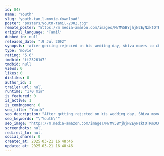 ```yaml
---
id: 848
name: "Youth"
slug: "youth-tamil-movie-download"
poster: "posters/youth-tamil-2002.jpg"
remote_poster: "https://m.media-amazon.com/images/M/MV5BYjhjN2EyNzktOTRmOC00MDZkLTk5YzktY2E5NGZhOTdhNDNjXkEyXkFqcGdeQXVyMTEzNzg0Mjkx._V1_SX300.jpg"
original_language: "Tamil"
dubbed_in: null
released_date: "19 Jul 2002"
synopsis: "After getting rejected on his wedding day, Shiva moves to Chennai, where he falls in love with Sandhya. However, she does not love him and gets engaged to Pratap."
type: "movie"
rating: "5.6"
imdbid: "tt2326107"
tmdbid: null
views: 0
likes: 0
dislikes: 0
author_id: 1
trailer_url: null
runtime: "170 min"
is_featured: 0
is_active: 1
is_comingsoon: 0
seo_title: "Youth"
seo_description: "After getting rejected on his wedding day, Shiva moves to Chennai, where he falls in love with Sandhya. However, she does not love him and gets engaged to Pratap."
seo_keywords: "\"Youth\""
seo_image: "https://m.media-amazon.com/images/M/MV5BYjhjN2EyNzktOTRmOC00MDZkLTk5YzktY2E5NGZhOTdhNDNjXkEyXkFqcGdeQXVyMTEzNzg0Mjkx._V1_SX300.jpg"
screenshots: null
redirect_to: null
social_shares: 0
created_at: 2025-03-21 16:48:46
updated_at: 2025-03-21 16:48:46
---
```


